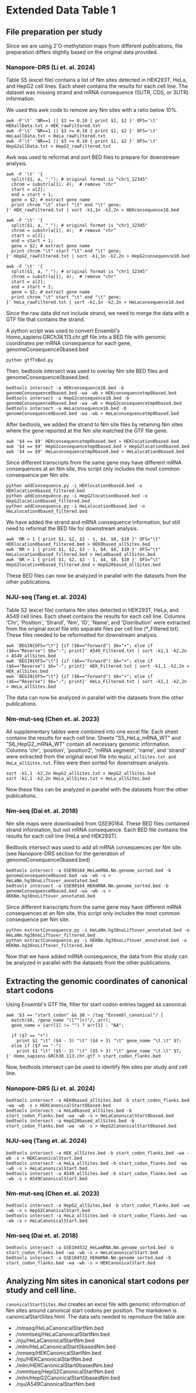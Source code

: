 # Extended Data Table 1

## File preparation per study
Since we are using 2'O-methylation maps from different publications, file preparation differs slightly based on the original data provided.
### Nanopore-DRS (Li et. al. 2024)
Table S5 (excel file) contains a list of Nm sites detected in HEK293T, HeLa, and HepG2 cell lines. Each sheet contains the results for each cell line. The dataset was missing strand and mRNA consequence (5UTR, CDS, or 3UTR) information. 

We used this awk code to remove any Nm sites with a ratio below 10%. 
```
awk -F'\t' 'NR==1 || $3 >= 0.10 { print $1, $2 }' OFS='\t' HEKallData.txt > HEK_rawFiltered.txt
awk -F'\t' 'NR==1 || $3 >= 0.10 { print $1, $2 }' OFS='\t' HeLaallData.txt > HeLa_rawFiltered.txt
awk -F'\t' 'NR==1 || $3 >= 0.10 { print $1, $2 }' OFS='\t' HepG2allData.txt > HepG2_rawFiltered.txt
```
Awk was used to reformat and sort BED files to prepare for downstream analysis.
```
awk -F '\t' '{
  split($1, a, "_"); # original format is "chr1_12345"
  chrom = substr(a[1], 4);  # remove "chr"
  start = a[2];
  end = start + 1;
  gene = $2; # extract gene name
  print chrom "\t" start "\t" end "\t" gene;
}' HEK_rawFiltered.txt | sort -k1,1n -k2,2n > HEKconsequence10.bed

awk -F '\t' '{
  split($1, a, "_"); # original format is "chr1_12345"
  chrom = substr(a[1], 4);  # remove "chr"
  start = a[2];
  end = start + 1;
  gene = $2; # extract gene name
  print chrom "\t" start "\t" end "\t" gene;
}' HepG2_rawFiltered.txt | sort -k1,1n -k2,2n > HepG2consequence10.bed

awk -F '\t' '{
  split($1, a, "_"); # original format is "chr1_12345"
  chrom = substr(a[1], 4);  # remove "chr"
  start = a[2];
  end = start + 1;
  gene = $2; # extract gene name
  print chrom "\t" start "\t" end "\t" gene;
}' HeLa_rawFiltered.txt | sort -k1,1n -k2,2n > HeLaconsequence10.bed
```
Since the raw data did not include strand, we need to merge the data with a GTF file that contains the strand.

A python script was used to convert Ensembl's Homo_sapiens.GRCh38.113.chr.gtf file into a BED file with genomic coordinates per mRNA consequence for each gene, genomeConsequence0based.bed
```
python gtfToBed.py
```
Then, bedtools intersect was used to overlay Nm site BED files and genomeConsequence0based.bed.
```
bedtools intersect -a HEKconsequence10.bed -b genomeConsequence0based.bed -wa -wb > HEKconsequencetmp0based.bed
bedtools intersect -a HepG2consequence10.bed -b genomeConsequence0based.bed -wa -wb > HepG2consequencetmp0based.bed
bedtools intersect -a HeLaconsequence10.bed -b genomeConsequence0based.bed -wa -wb > HeLaconsequencetmp0based.bed
```
After bedtools, we added the strand to Nm site files by retaining Nm sites where the gene reported at the Nm site matched the GTF file gene. 
```
awk '$4 == $9' HEKconsequencetmp0based.bed > HEKlocation0based.bed
awk '$4 == $9' HepG2consequencetmp0based.bed > HepG2location0based.bed
awk '$4 == $9' HeLaconsequencetmp0based.bed > HeLalocation0based.bed
```
Since different transcripts from the same gene may have different mRNA consequences at an Nm site, this script only includes the most common consequence per Nm site. 
```
python addConsequence.py -i HEKlocation0based.bed -o HEKlocation0based_filtered.bed
python addConsequence.py -i HepG2location0based.bed -o HepG2location0based_filtered.bed
python addConsequence.py -i HeLalocation0based.bed -o HeLalocation0based_filtered.bed
```
We have added the strand and mRNA consequence information, but still need to reformat the BED file for downstream analysis.
```
awk 'NR > 1 { print $1, $2, $3 - 1, $4, $8, $10 }' OFS="\t" HEKlocation0based_filtered.bed > HEK0based_allSites.bed
awk 'NR > 1 { print $1, $2, $3 - 1, $4, $8, $10 }' OFS="\t" HeLalocation0based_filtered.bed > HeLa0based_allSites.bed
awk 'NR > 1 { print $1, $2, $3 - 1, $4, $8, $10 }' OFS="\t" HepG2location0based_filtered.bed > HepG20based_allSites.bed
```
These BED files can now be analyzed in parallel with the datasets from the other publications.

### NJU-seq (Tang et. al. 2024)
Table S2 (excel file) contains Nm sites detected in HEK293T, HeLa, and A549 cell lines. Each sheet contains the results for each cell line. Columns 'Chr', 'Position', 'Strand', 'Nm', 'ID', 'Name', and 'Distribution' were extracted from the original excel file into separate files per cell line (*_Filtered.txt). These files needed to be reformatted for downstream analysis.
```
awk 'BEGIN{OFS="\t"} {if ($6=="Forward") $6="+"; else if ($6=="Reverse") $6="-"; print}' A549_Filtered.txt | sort -k1,1 -k2,2n > A549_allSites.bed
awk 'BEGIN{OFS="\t"} {if ($6=="Forward") $6="+"; else if ($6=="Reverse") $6="-"; print}' HEK_Filtered.txt | sort -k1,1 -k2,2n > HEK_allSites.bed
awk 'BEGIN{OFS="\t"} {if ($6=="Forward") $6="+"; else if ($6=="Reverse") $6="-"; print}' HeLa_Filtered.txt | sort -k1,1 -k2,2n > HeLa_allSites.bed
```
The data can now be analyzed in parallel with the datasets from the other publications.

### Nm-mut-seq (Chen et. al. 2023)
All supplementary tables were combined into one excel file. Each sheet contains the results for each cell line. Sheets "S5_HeLa_mRNA_WT" and "S6_HepG2_mRNA_WT" contain all necessary genomic information. Columns 'chr', 'position', 'position2', 'mRNA segment', 'name', and 'strand' were extracted from the original excel file into ```HepG2_allSites.txt and HeLa_allSites.txt```. Files were then sorted for downstream analysis.
```
sort -k1,1 -k2,2n HepG2_allSites.txt > HepG2_allSites.bed
sort -k1,1 -k2,2n HeLa_allSites.txt > HeLa_allSites.bed
```
Now these files can be analyzed in parallel with the datasets from the other publications.

### Nm-seq (Dai et. al. 2018)
Nm site maps were downloaded from GSE90164. These BED files contained strand information, but not mRNA consequence. Each BED file contains the results for each cell line (HeLa and HEK293T). 

Bedtools intersect was used to add all mRNA consequences per Nm site. (see Nanopore-DRS section for the generation of genomeConsequence0based.bed)
```
bedtools intersect -a GSE90164_HeLamRNA.Nm.genome_sorted.bed -b genomeConsequence0based.bed -wa -wb -s > HeLaNm.hg38noLiftover_annotated.bed
bedtools intersect -a GSE90164_HEKmRNA.Nm.genome_sorted.bed -b genomeConsequence0based.bed -wa -wb -s > HEKNm.hg38noLiftover_annotated.bed
```
Since different transcripts from the same gene may have different mRNA consequences at an Nm site, this script only includes the most common consequence per Nm site. 
```
python extractConsequence.py -i HeLaNm.hg38noLiftover_annotated.bed -o HeLaNm.hg38noLiftover_filtered.bed
python extractConsequence.py -i HEKNm.hg38noLiftover_annotated.bed -o HEKNm.hg38noLiftover_filtered.bed
```
Now that we have added mRNA consequence, the data from this study can be analyzed in parallel with the datasets from the other publications.

## Extracting the genomic coordinates of canonical start codons
Using Ensembl's GTF file, filter for start codon entries tagged as canonical. 
```
awk '$3 == "start_codon" && $0 ~ /tag "Ensembl_canonical"/ {
  match($0, /gene_name "([^"]+)"/, arr);
  gene_name = (arr[1] != "") ? arr[1] : "NA";

  if ($7 == "+")
    print $1 "\t" ($4 - 3) "\t" ($4 + 3) "\t" gene_name "\t.\t" $7;
  else if ($7 == "-")
    print $1 "\t" ($5 - 3) "\t" ($5 + 3) "\t" gene_name "\t.\t" $7;
}' Homo_sapiens.GRCh38.113.chr.gtf > start_codon_flanks.bed
```
Now, bedtools intersect can be used to identify Nm sites per study and cell line.

### Nanopore-DRS (Li et. al. 2024)
```
bedtools intersect -a HEK0based_allSites.bed -b start_codon_flanks.bed -wa -wb -s > HEKCanonicalStart0based.bed
bedtools intersect -a HeLa0based_allSites.bed -b start_codon_flanks.bed -wa -wb -s > HeLaCanonicalStart0based.bed
bedtools intersect -a HepG20based_allSites.bed -b start_codon_flanks.bed -wa -wb -s > HepG2CanonicalStart0based.bed
```
### NJU-seq (Tang et. al. 2024)
```
bedtools intersect -a HEK_allSites.bed -b start_codon_flanks.bed -wa -wb -s > HEKCanonicalStart.bed
bedtools intersect -a HeLa_allSites.bed -b start_codon_flanks.bed -wa -wb -s > HeLaCanonicalStart.bed
bedtools intersect -a A549_allSites.bed -b start_codon_flanks.bed -wa -wb -s > A549CanonicalStart.bed

```
### Nm-mut-seq (Chen et. al. 2023)
```
bedtools intersect -a HepG2_allSites.bed -b start_codon_flanks.bed -wa -wb -s > HepG2CanonicalStart.bed
bedtools intersect -a HeLa_allSites.bed -b start_codon_flanks.bed -wa -wb -s > HeLaCanonicalStart.bed
```
### Nm-seq (Dai et. al. 2018)
```
bedtools intersect -a GSE104532_HeLamRNA.Nm.genome_sorted.bed -b start_codon_flanks.bed -wa -wb -s > HeLaCanonicalStart.bed
bedtools intersect -a GSE104532_HEKmRNA.Nm.genome_sorted.bed -b start_codon_flanks.bed -wa -wb -s > HEKCanonicalStart.bed
```
## Analyzing Nm sites in canonical start codons per study and cell line. 
```canonicalStartSites.Rmd``` creates an excel file with genomic information of Nm sites around canonical start codons per position. The markdown is canonicalStartSites.html.
The data sets needed to reproduce the table are:
* ./nmseq/HeLaCanonicalStartNm.bed
* ./nmmtseq/HeLaCanonicalStartNm.bed
* ./nju/HeLaCanonicalStartNm.bed
* ./mlm/HeLaCanonicalStart0basedNm.bed
* ./nmseq/HEKCanonicalStartNm.bed
* ./nju/HEKCanonicalStartNm.bed
* ./mlm/HEKCanonicalStart0basedNm.bed
* ./nmmtseq/HepG2CanonicalStartNm.bed
* ./mlm/HepG2CanonicalStart0basedNm.bed
* ./nju/A549CanonicalStartNm.bed